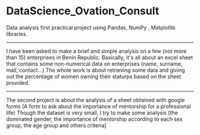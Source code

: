 # DataScience_Ovation_Consult
Data analysis first practical project using Pandas, NumPy , Matplotlib libraries.


********************************************************************************
I have been asked to make a brief and simple analysis on a few (not more than 15) enterprises in Benin Republic. 
Basically, it's all about an excel sheet that contains some non-numerical data on enterprises (name, surname, mail, contact...)
The whole work is about retrieving some data and giving out the percentage of women owning their staturps based on the sheet provided.
********************************************************************************
The second project is about the analysis of a sheet obtained with google forms (A form to ask about the importance of mentorship for a professional life)
Though the dataset is very small, I try to make some analysis [the dominated gender, the importance of mentorship according to each sex group, the age group and others criteria]
